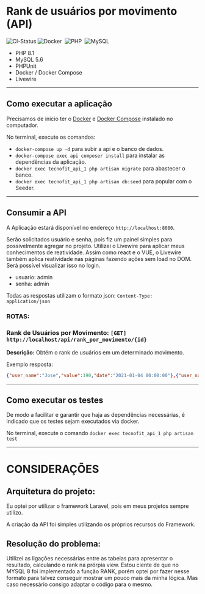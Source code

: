 # Rank de usuários por movimento (API)
![CI-Status](https://github.com/LuanMaik/tecnofit-test/actions/workflows/docker-image.yml/badge.svg)
![Docker](https://img.shields.io/badge/docker-%230db7ed.svg?style=flat&logo=docker&logoColor=white)&nbsp;
![PHP](https://img.shields.io/badge/php-%23777BB4.svg?style=flat&logo=php&logoColor=white)&nbsp;
![MySQL](https://img.shields.io/badge/mysql-%2300f.svg?style=flat&logo=mysql&logoColor=white)&nbsp;

- PHP 8.1
- MySQL 5.6
- PHPUnit
- Docker / Docker Compose
- Livewire
---

## Como executar a aplicação

Precisamos de início ter o
[Docker](https://www.docker.com/get-started) e
[Docker Compose](https://docs.docker.com/compose/install/)
instalado no computador.

No terminal, execute os comandos:
- `docker-compose up -d` para subir a api e o banco de dados.
- `docker-compose exec api composer install` para instalar as dependências da aplicação.
- `docker exec tecnofit_api_1 php artisan migrate` para abastecer o banco.
- `docker exec tecnofit_api_1 php artisan db:seed` para popular com o Seeder.
---

## Consumir a API

A Aplicação estará disponível no endereço `http://localhost:8080`. 

Serão solicitados usuário e senha, pois fiz um painel simples para possivelmente agregar no projeto. Utilizei o Livewire para aplicar meus conhecimentos de reatividade. Assim como react e o VUE, o Livewire também aplica reatividade nas páginas fazendo ações sem load no DOM. Será possível visualizar isso no login.

- usuario: admin
- senha: admin

Todas as respostas utilizam o formato json: `Content-Type: application/json` 


### ROTAS:
### Rank de Usuários por Movimento: `[GET] http://localhost/api/rank_por_movimento/{id}`


**Descrição:** Obtém o rank de usuários em um determinado movimento. 

Exemplo resposta:

```json
{"user_name":"Jose","value":190,"date":"2021-01-04 00:00:00"},{"user_name":"Joao","value":180,"date":"2021-01-01 00:00:00"},{"user_name":"Paulo","value":170,"date":"2021-01-01 00:00:00"}
```

---

## Como executar os testes

De modo a facilitar e garantir que haja as dependências necessárias, é indicado que os testes sejam executados via docker.

No terminal, execute o comando `docker exec tecnofit_api_1 php artisan test`

---

# CONSIDERAÇÕES

## Arquitetura do projeto:
Eu optei por utilizar o framework Laravel, pois em meus projetos sempre utilizo. 

A criação da API foi simples utilizando os próprios recursos do Framework.

## Resolução do problema:
Utilizei as ligações necessárias entre as tabelas para apresentar o resultado, calculando o rank na prórpia view. Estou ciente de que no MYSQL 8 foi implementado a função RANK, porém optei por fazer nesse formato para talvez conseguir mostrar um pouco mais da minha lógica. Mas caso necessário consigo adaptar o código para o mesmo.